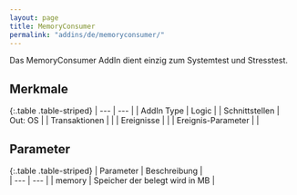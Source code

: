 ```yaml
---
layout: page
title: MemoryConsumer
permalink: "addins/de/memoryconsumer/"
---
```



Das MemoryConsumer AddIn dient einzig zum Systemtest und Stresstest. 

## Merkmale

{:.table .table-striped}
| --- | --- |
| AddIn Type | Logic |
| Schnittstellen | Out: OS |
| Transaktionen |  |
| Ereignisse |  |
| Ereignis-Parameter |  |


## Parameter

{:.table .table-striped}
| Parameter | Beschreibung |                      
| --- | --- |
| memory | Speicher der belegt wird in MB |


<!-- 
## Anwendungsbeispiele 

ToDo
-->

